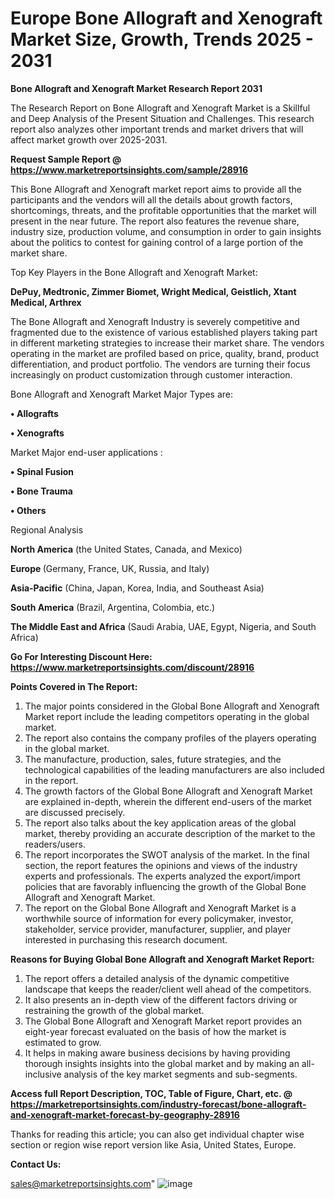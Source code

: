 # Europe Bone Allograft and Xenograft Market Size, Growth, Trends 2025 - 2031

<strong>Bone Allograft and Xenograft Market Research Report 2031</strong>

The Research Report on Bone Allograft and Xenograft Market is a Skillful and Deep Analysis of the Present Situation and Challenges. This research report also analyzes other important trends and market drivers that will affect market growth over 2025-2031.

<strong>Request Sample Report @ <a href=https://www.marketreportsinsights.com/sample/28916>https://www.marketreportsinsights.com/sample/28916</a></strong>

This Bone Allograft and Xenograft market report aims to provide all the participants and the vendors will all the details about growth factors, shortcomings, threats, and the profitable opportunities that the market will present in the near future. The report also features the revenue share, industry size, production volume, and consumption in order to gain insights about the politics to contest for gaining control of a large portion of the market share.

Top Key Players in the Bone Allograft and Xenograft Market:

<strong>DePuy, Medtronic, Zimmer Biomet, Wright Medical, Geistlich, Xtant Medical, Arthrex</strong>

The Bone Allograft and Xenograft Industry is severely competitive and fragmented due to the existence of various established players taking part in different marketing strategies to increase their market share. The vendors operating in the market are profiled based on price, quality, brand, product differentiation, and product portfolio. The vendors are turning their focus increasingly on product customization through customer interaction.

Bone Allograft and Xenograft Market Major Types are:

<strong>• Allografts

• Xenografts</strong>

Market Major end-user applications :

<strong>• Spinal Fusion

• Bone Trauma

• Others</strong>

Regional Analysis

</u><strong><b>North America</b></strong> (the United States, Canada, and Mexico)

<strong><b>Europe </b></strong>(Germany, France, UK, Russia, and Italy)

<strong><b>Asia-Pacific</b></strong> (China, Japan, Korea, India, and Southeast Asia)

<strong><b>South America</b></strong> (Brazil, Argentina, Colombia, etc.)

<strong><b>The Middle East and Africa</b></strong> (Saudi Arabia, UAE, Egypt, Nigeria, and South Africa)

<strong>Go For Interesting Discount Here: <a href=https://www.marketreportsinsights.com/discount/28916>https://www.marketreportsinsights.com/discount/28916</a></strong>

<strong>Points Covered in The Report:</strong>
<ol>
  <li>The major points considered in the Global Bone Allograft and Xenograft Market report include the leading competitors operating in the global market.</li>
  <li>The report also contains the company profiles of the players operating in the global market.</li>
  <li>The manufacture, production, sales, future strategies, and the technological capabilities of the leading manufacturers are also included in the report.</li>
  <li>The growth factors of the Global Bone Allograft and Xenograft Market are explained in-depth, wherein the different end-users of the market are discussed precisely.</li>
  <li>The report also talks about the key application areas of the global market, thereby providing an accurate description of the market to the readers/users.</li>
  <li>The report incorporates the SWOT analysis of the market. In the final section, the report features the opinions and views of the industry experts and professionals. The experts analyzed the export/import policies that are favorably influencing the growth of the Global Bone Allograft and Xenograft Market.</li>
  <li>The report on the Global Bone Allograft and Xenograft Market is a worthwhile source of information for every policymaker, investor, stakeholder, service provider, manufacturer, supplier, and player interested in purchasing this research document.</li>
</ol>
<strong>Reasons for Buying Global Bone Allograft and Xenograft Market Report:</strong>

<ol>
  <li>The report offers a detailed analysis of the dynamic competitive landscape that keeps the reader/client well ahead of the competitors.</li>
  <li>It also presents an in-depth view of the different factors driving or restraining the growth of the global market.</li>
  <li>The Global Bone Allograft and Xenograft Market report provides an eight-year forecast evaluated on the basis of how the market is estimated to grow.</li>
  <li>It helps in making aware business decisions by having providing thorough insights insights into the global market and by making an all-inclusive analysis of the key market segments and sub-segments.</li>
</ol>
<strong>Access full Report Description, TOC, Table of Figure, Chart, etc. @ <a href=https://marketreportsinsights.com/industry-forecast/bone-allograft-and-xenograft-market-forecast-by-geography-28916>https://marketreportsinsights.com/industry-forecast/bone-allograft-and-xenograft-market-forecast-by-geography-28916</a></strong>


Thanks for reading this article; you can also get individual chapter wise section or region wise report version like Asia, United States, Europe.

<strong>Contact Us:</strong>

sales@marketreportsinsights.com"
![image](https://github.com/user-attachments/assets/e3aa7a28-ac80-4281-a73f-092e3cbb7c7b)
